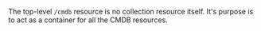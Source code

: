 The top-level ```/cmdb``` resource is no collection resource itself. It's purpose is to act as a container for all the CMDB resources.